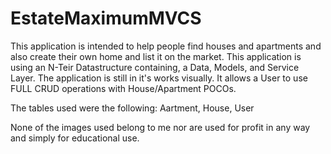# EstateMaximumMVCS

This application is intended to help people find houses and apartments and also create their own home and list it on the market. This application is using an N-Teir Datastructure containing, a Data, Models, and Service Layer. The application is still in it's works visually. It allows a User to use FULL CRUD operations with House/Apartment POCOs. 

The tables used were the following:
 Aartment,
 House,
 User
 
 None of the images used belong to me nor are used for profit in any way and simply for educational use.

